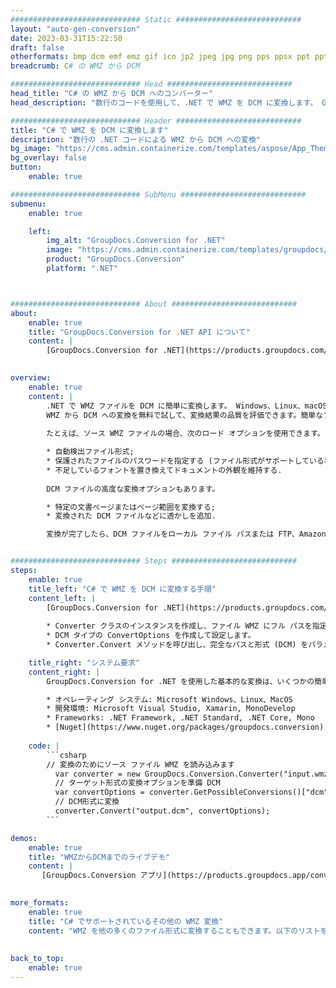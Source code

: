 ```yaml
---
############################# Static ############################
layout: "auto-gen-conversion"
date: 2023-03-31T15:22:50
draft: false
otherformats: bmp dcm emf emz gif ico jp2 jpeg jpg png pps ppsx ppt pptx psb psd svg svgz tga tif tiff webp wmf wmz
breadcrumb: C# の WMZ から DCM

############################# Head ############################
head_title: "C# の WMZ から DCM へのコンバーター"
head_description: "数行のコードを使用して、.NET で WMZ を DCM に変換します。 GroupDocs ドキュメント変換 API を使用して、160 を超えるファイル形式を変換します。"

############################# Header ############################
title: "C# で WMZ を DCM に変換します"
description: "数行の .NET コードによる WMZ から DCM への変換"
bg_image: "https://cms.admin.containerize.com/templates/aspose/App_Themes/V3/images/bg/header1.png"
bg_overlay: false
button:
    enable: true

############################# SubMenu ############################
submenu:
    enable: true

    left:
        img_alt: "GroupDocs.Conversion for .NET"
        image: "https://cms.admin.containerize.com/templates/groupdocs/images/product-logos/90x90-noborder/groupdocs-conversion-net.png"
        product: "GroupDocs.Conversion"
        platform: ".NET"



############################# About ############################
about:
    enable: true
    title: "GroupDocs.Conversion for .NET API について"
    content: |
        [GroupDocs.Conversion for .NET](https://products.groupdocs.com/conversion/net/) を使用して、Microsoft Word、Excel、PowerPoint、PDF、Visio、およびその他の形式を変換できます。 GroupDocs.Conversion は、高いパフォーマンスが要求されるバックエンドおよび内部システムに適したスタンドアロン API です。 Microsoft や Open Office などのソフトウェアには依存しません。
    

overview:
    enable: true
    content: |
        .NET で WMZ ファイルを DCM に簡単に変換します。 Windows、Linux、macOS など、任意のプラットフォームで C# コード行を 2 行だけ使用できます。
        WMZ から DCM への変換を無料で試して、変換結果の品質を評価できます。簡単なファイル変換のシナリオに加えて、ソース WMZ ファイルをロードし、出力 DCM 結果を保存するためのより高度なオプションを試すことができます。 
        
        たとえば、ソース WMZ ファイルの場合、次のロード オプションを使用できます。

        * 自動検出ファイル形式;
        * 保護されたファイルのパスワードを指定する (ファイル形式がサポートしている場合);
        * 不足しているフォントを置き換えてドキュメントの外観を維持する.
        
        DCM ファイルの高度な変換オプションもあります。

        * 特定の文書ページまたはページ範囲を変換する;
        * 変換された DCM ファイルなどに透かしを追加.

        変換が完了したら、DCM ファイルをローカル ファイル パスまたは FTP、Amazon S3、Google Drive、Dropbox などのサードパーティ ストレージに保存できます。注意してください - WMZ を {{ に変換するにはTO}} MS Office、Open Office、Adobe Acrobat Reader などの追加のソフトウェアをインストールする必要はありません。


############################# Steps ############################
steps:
    enable: true
    title_left: "C# で WMZ を DCM に変換する手順"
    content_left: |
        [GroupDocs.Conversion for .NET](https://products.groupdocs.com/conversion/net/) を使用すると、開発者は数行のコードで WMZ ファイルを DCM に簡単に変換できます。
        
        * Converter クラスのインスタンスを作成し、ファイル WMZ にフル パスを指定します。
        * DCM タイプの ConvertOptions を作成して設定します。
        * Converter.Convert メソッドを呼び出し、完全なパスと形式 (DCM) をパラメーターとして渡します。

    title_right: "システム要求"
    content_right: |
        GroupDocs.Conversion for .NET を使用した基本的な変換は、いくつかの簡単な手順で実行できます。当社の API は、すべての主要なプラットフォームとオペレーティング システムでサポートされています。以下のコードを実行する前に、システムに次の前提条件がインストールされていることを確認してください。

        * オペレーティング システム: Microsoft Windows、Linux、MacOS
        * 開発環境: Microsoft Visual Studio, Xamarin, MonoDevelop
        * Frameworks: .NET Framework, .NET Standard, .NET Core, Mono
        * [Nuget](https://www.nuget.org/packages/groupdocs.conversion) から最新の GroupDocs.Conversion for .NET を取得します
         
    code: |
        ```csharp    
        // 変換のためにソース ファイル WMZ を読み込みます
          var converter = new GroupDocs.Conversion.Converter("input.wmz");
          // ターゲット形式の変換オプションを準備 DCM
          var convertOptions = converter.GetPossibleConversions()["dcm"].ConvertOptions;
          // DCM形式に変換
          converter.Convert("output.dcm", convertOptions);
        ```

demos:
    enable: true
    title: "WMZからDCMまでのライブデモ"
    content: |
       [GroupDocs.Conversion アプリ](https://products.groupdocs.app/conversion/family) Web サイトにアクセスして、今すぐ WMZ を DCM に変換してください。オンラインデモには次の利点があります
          

more_formats:
    enable: true
    title: "C# でサポートされているその他の WMZ 変換"
    content: "WMZ を他の多くのファイル形式に変換することもできます。以下のリストをご覧ください。"
       
       
back_to_top:
    enable: true
---
```

